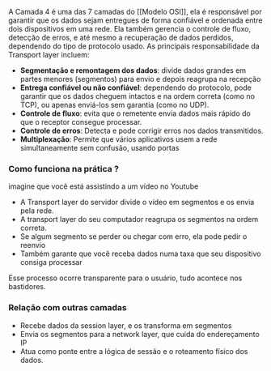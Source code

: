 A Camada 4 é uma das 7 camadas do [[Modelo OSI]], ela é responsável por garantir que os dados sejam entregues de forma confiável e ordenada entre dois dispositivos em uma rede. Ela também gerencia o controle de fluxo, detecção de erros, e até mesmo a recuperação de dados perdidos, dependendo do tipo de protocolo usado.
As principais responsabilidade da Transport layer incluem:
- **Segmentação e remontagem dos dados**: divide dados grandes em partes menores (segmentos) para envio e depois reagrupa na recepção
- **Entrega confiável ou não confiável**: dependendo do protocolo, pode garantir que os dados cheguem intactos e na ordem correta (como no TCP), ou apenas enviá-los sem garantia (como no UDP).
- **Controle de fluxo**: evita que o remetente envia dados mais rápido do que o receptor consegue processar.
- **Controle de erros**: Detecta e pode corrigir erros nos dados transmitidos.
- **Multiplexação**: Permite que vários aplicativos usem a rede simultaneamente sem confusão, usando portas 

### Como funciona na prática ?
imagine que você está assistindo a um vídeo no Youtube
- A Transport layer do servidor divide o vídeo em segmentos e os envia pela rede.
- A transport layer do seu computador reagrupa os segmentos na ordem correta.
- Se algum segmento se perder ou chegar com erro, ela pode pedir o reenvio
- Também garante que você receba dados numa taxa que seu dispositivo consiga processar

Esse processo ocorre transparente para o usuário, tudo acontece nos bastidores.


### Relação com outras camadas
- Recebe dados da session layer, e os transforma em segmentos
- Envia os segmentos para a network layer, que cuida do endereçamento IP
- Atua como ponte entre a lógica de sessão e o roteamento físico dos dados.
